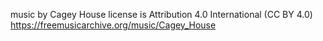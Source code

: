 music by Cagey House
license is Attribution 4.0 International (CC BY 4.0) 
https://freemusicarchive.org/music/Cagey_House
